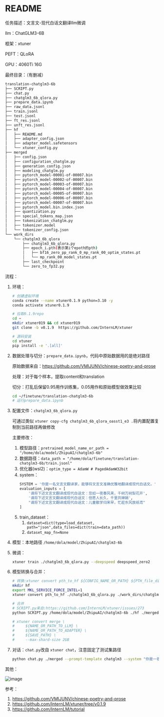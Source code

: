 # README

任务描述：文言文-现代白话文翻译llm微调

llm：ChatGLM3-6B

框架：xtuner

PEFT：QLoRA

GPU：4060Ti 16G

最终目录：（有删减）

```bash
translation-chatglm3-6b
├── SCRIPT.py
├── chat.py
├── chatglm3_6b_qlora.py
├── prepare_data.ipynb
├── raw_data.jsonl
├── train.jsonl
├── test.jsonl
├── ft_res.jsonl
├── unft_res.jsonl
├── hf
│   ├── README.md
│   ├── adapter_config.json
│   ├── adapter_model.safetensors
│   └── xtuner_config.py
├── merged
│   ├── config.json
│   ├── configuration_chatglm.py
│   ├── generation_config.json
│   ├── modeling_chatglm.py
│   ├── pytorch_model-00001-of-00007.bin
│   ├── pytorch_model-00002-of-00007.bin
│   ├── pytorch_model-00003-of-00007.bin
│   ├── pytorch_model-00004-of-00007.bin
│   ├── pytorch_model-00005-of-00007.bin
│   ├── pytorch_model-00006-of-00007.bin
│   ├── pytorch_model-00007-of-00007.bin
│   ├── pytorch_model.bin.index.json
│   ├── quantization.py
│   ├── special_tokens_map.json
│   ├── tokenization_chatglm.py
│   ├── tokenizer.model
│   └── tokenizer_config.json
└── work_dirs
    └── chatglm3_6b_qlora
        ├── chatglm3_6b_qlora.py
        ├── epoch_i.pth(表示第i个epoth的pth)
        │   ├── bf16_zero_pp_rank_0_mp_rank_00_optim_states.pt
        │   └── mp_rank_00_model_states.pt
        ├── last_checkpoint
        └── zero_to_fp32.py
```

流程：

1. 环境：

   ```bash
   # 创建虚拟环境
   conda create --name xtuner0.1.9 python=3.10 -y
   conda activate xtuner0.1.9

   # 拉取0.1.9repo
   cd ~
   mkdir xtuner019 && cd xtuner019
   git clone -b v0.1.9  https://github.com/InternLM/xtuner

   # 源码安装
   cd xtuner
   pip install -e '.[all]'
   ```
2. 数据处理与切分：`prepare_data.ipynb`，代码中原始数据用的是绝对路径

   原始数据来自：https://github.com/VMIJUNV/chinese-poetry-and-prose
   
   处理：对于每个样本，提取content和translation
   
   切分：打乱后保留0.95用作训练集，0.05用作和原始模型做效果比较

   ```bash
   cd ~/finetune/translation-chatglm3-6b
   # 运行prepare_data.ipynb
   ```
4. 配置文件：`chatglm3_6b_qlora.py`

   可通过类似 `xtuner copy-cfg chatglm3_6b_qlora_oasst1_e3 .`将内置配置复制到当前路径再做修改

   主要修改：

   1. 模型路径：`pretrained_model_name_or_path = "/home/dola/model/ZhipuAI/chatglm3-6b"`
   2. 数据路径：`data_path = "/home/dola/finetune/translation-chatglm3-6b/train.jsonl"`
   3. 优化器(wsl2)：`optim_type = AdamW # PagedAdamW32bit`
   4. system：
      ```python
      SYSTEM = '你是一名文言文翻译家，能够将文言文准确优雅地翻译成现代白话文。'
      evaluation_inputs = [
          '请将下述文言文翻译成现代白话文：忽如一夜春风来，千树万树梨花开', 
          '请将下述文言文翻译成现代白话文：但愿人长久，千里共婵娟',
          "请将下述文言文翻译成现代白话文：儿童散学归来早，忙趁东风放纸鸢"
      ]
      ```
   5. train_dataset：
      1. `dataset=dict(type=load_dataset, path="json",data_files=dict(train=data_path))`
      2. `dataset_map_fn=None`
5. 模型：本地路径 `/home/dola/model/ZhipuAI/chatglm3-6b`
6. 微调：

   ```bash
   xtuner train ./chatglm3_6b_qlora.py --deepspeed deepspeed_zero2
   ```
7. 模型转换与合并：

   ```bash
   # 转换:xtuner convert pth_to_hf ${CONFIG_NAME_OR_PATH} ${PTH_file_dir} ${SAVE_PATH}
   mkdir hf
   export MKL_SERVICE_FORCE_INTEL=1
   xtuner convert pth_to_hf ./chatglm3_6b_qlora.py ./work_dirs/chatglm3_6b_qlora/epoch_10.pth ./hf

   # 合并
   # SCRIPT.py来自:https://github.com/InternLM/xtuner/issues/273
   python SCRIPT.py /home/dola/model/ZhipuAI/chatglm3-6b ./hf ./merged --max-shard-size 2GB

   # xtuner convert merge \
   #     ${NAME_OR_PATH_TO_LLM} \
   #     ${NAME_OR_PATH_TO_ADAPTER} \
   #     ${SAVE_PATH} \
   #     --max-shard-size 2GB
   ```
8. 对话：`chat.py`改自 `xtuner chat`，注意固定了测试集路径

   ```bash
   python chat.py ./merged --prompt-template chatglm3 --system "你是一名文言文翻译家，能够将文言文准确优雅地翻译成现代白话文。" --save_path ./ft_res.jsonl
   ```
其他：

![image](https://github.com/time1527/finetune/assets/154412155/4e7f0863-c8c9-46f1-9246-0f6cc6c8f717)

参考：

1. https://github.com/VMIJUNV/chinese-poetry-and-prose
2. https://github.com/InternLM/xtuner/tree/v0.1.9
3. https://github.com/InternLM/tutorial
